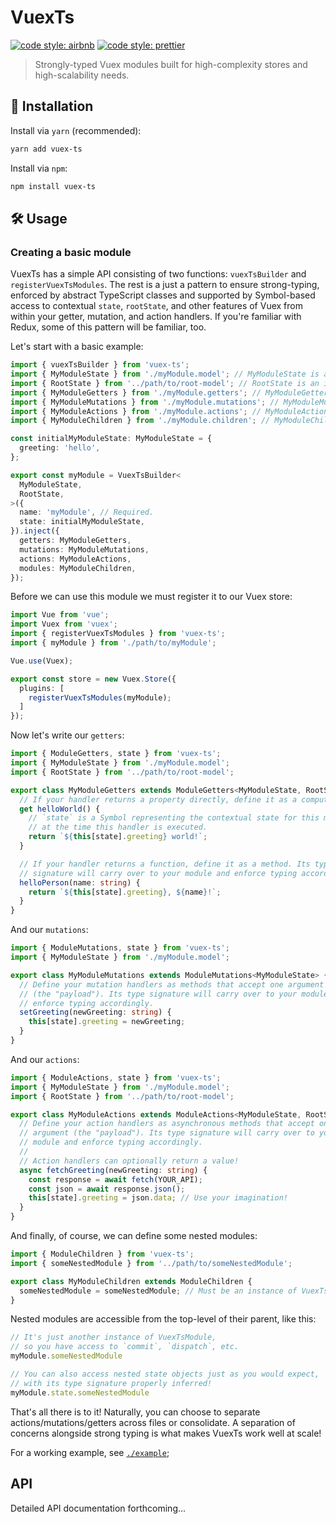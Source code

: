 # VuexTs

[![code style: airbnb](https://img.shields.io/badge/code%20style-airbnb-blue.svg?style=flat)](https://github.com/airbnb/javascript)
[![code style: prettier](https://img.shields.io/badge/code_style-prettier-ff69b4.svg?style=flat)](https://github.com/prettier/prettier)

> Strongly-typed Vuex modules built for high-complexity stores and high-scalability needs.

## 🔗 Installation

Install via `yarn` (recommended):

```sh
yarn add vuex-ts
```

Install via `npm`:

```sh
npm install vuex-ts
```

## 🛠️ Usage

### Creating a basic module

VuexTs has a simple API consisting of two functions: `vuexTsBuilder` and `registerVuexTsModules`. The rest is a just a pattern to ensure strong-typing, enforced by abstract TypeScript classes and supported by Symbol-based access to contextual `state`, `rootState`, and other features of Vuex from within your getter, mutation, and action handlers. If you're familiar with Redux, some of this pattern will be familiar, too.

Let's start with a basic example:

```ts
import { vuexTsBuilder } from 'vuex-ts';
import { MyModuleState } from './myModule.model'; // MyModuleState is an interface describing the shape of this Vuex module.
import { RootState } from '../path/to/root-model'; // RootState is an interface describing the shape of your Vuex store.
import { MyModuleGetters } from './myModule.getters'; // MyModuleGetters is a class describing the getter handlers of this Vuex module.
import { MyModuleMutations } from './myModule.mutations'; // MyModuleMutations is a class describing the mutation handlers of this Vuex module.
import { MyModuleActions } from './myModule.actions'; // MyModuleActions is a class describing the action handlers of this Vuex module.
import { MyModuleChildren } from './myModule.children'; // MyModuleChildren is a class describing the nested modules of this Vuex module.

const initialMyModuleState: MyModuleState = {
  greeting: 'hello',
};

export const myModule = VuexTsBuilder<
  MyModuleState,
  RootState,
>({
  name: 'myModule', // Required.
  state: initialMyModuleState,
}).inject({
  getters: MyModuleGetters,
  mutations: MyModuleMutations,
  actions: MyModuleActions,
  modules: MyModuleChildren,
});
```

Before we can use this module we must register it to our Vuex store:

```ts
import Vue from 'vue';
import Vuex from 'vuex';
import { registerVuexTsModules } from 'vuex-ts';
import { myModule } from './path/to/myModule';

Vue.use(Vuex);

export const store = new Vuex.Store({
  plugins: [
    registerVuexTsModules(myModule);
  ]
});
```

Now let's write our `getters`:

```ts
import { ModuleGetters, state } from 'vuex-ts';
import { MyModuleState } from './myModule.model';
import { RootState } from '../path/to/root-model';

export class MyModuleGetters extends ModuleGetters<MyModuleState, RootState> {
  // If your handler returns a property directly, define it as a computed getter.
  get helloWorld() {
    // `state` is a Symbol representing the contextual state for this module
    // at the time this handler is executed.
    return `${this[state].greeting} world!`;
  }

  // If your handler returns a function, define it as a method. Its type
  // signature will carry over to your module and enforce typing accordingly.
  helloPerson(name: string) {
    return `${this[state].greeting}, ${name}!`;
  }
}
```

And our `mutations`:

```ts
import { ModuleMutations, state } from 'vuex-ts';
import { MyModuleState } from './myModule.model';

export class MyModuleMutations extends ModuleMutations<MyModuleState> {
  // Define your mutation handlers as methods that accept one argument
  // (the "payload"). Its type signature will carry over to your module and
  // enforce typing accordingly.
  setGreeting(newGreeting: string) {
    this[state].greeting = newGreeting;
  }
}
```

And our `actions`:

```ts
import { ModuleActions, state } from 'vuex-ts';
import { MyModuleState } from './myModule.model';
import { RootState } from '../path/to/root-model';

export class MyModuleActions extends ModuleActions<MyModuleState, RootState> {
  // Define your action handlers as asynchronous methods that accept one
  // argument (the "payload"). Its type signature will carry over to your
  // module and enforce typing accordingly.
  //
  // Action handlers can optionally return a value!
  async fetchGreeting(newGreeting: string) {
    const response = await fetch(YOUR_API);
    const json = await response.json();
    this[state].greeting = json.data; // Use your imagination!
  }
}
```

And finally, of course, we can define some nested modules:

```ts
import { ModuleChildren } from 'vuex-ts';
import { someNestedModule } from '../path/to/someNestedModule';

export class MyModuleChildren extends ModuleChildren {
  someNestedModule = someNestedModule; // Must be an instance of VuexTsModule
}
```

Nested modules are accessible from the top-level of their parent, like this:

```ts
// It's just another instance of VuexTsModule,
// so you have access to `commit`, `dispatch`, etc.
myModule.someNestedModule

// You can also access nested state objects just as you would expect,
// with its type signature properly inferred!
myModule.state.someNestedModule
```

That's all there is to it! Naturally, you can choose to separate actions/mutations/getters across files or consolidate. A separation of concerns alongside strong typing is what makes VuexTs work well at scale!

For a working example, see [`./example`](./example);

## API

Detailed API documentation forthcoming...
